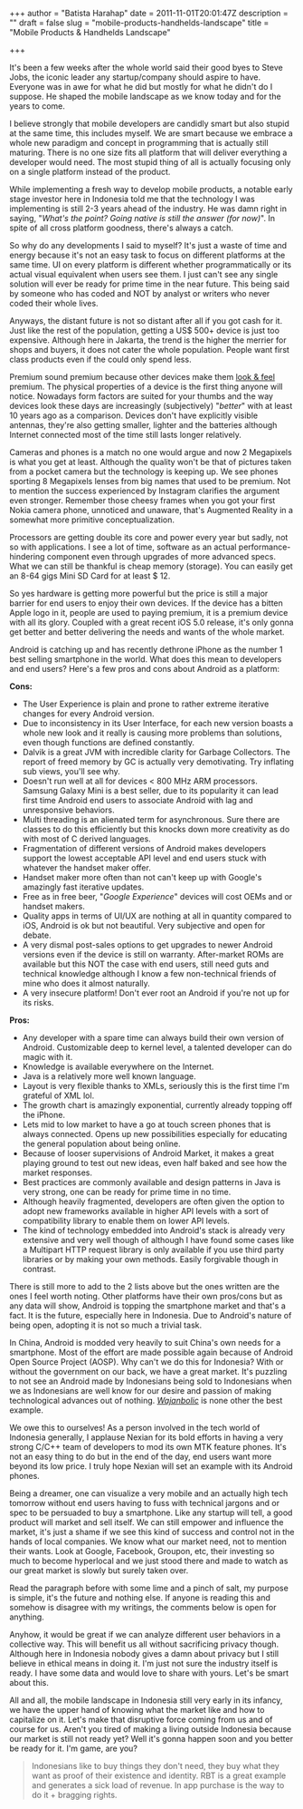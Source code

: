 +++
author = "Batista Harahap"
date = 2011-11-01T20:01:47Z
description = ""
draft = false
slug = "mobile-products-handhelds-landscape"
title = "Mobile Products & Handhelds Landscape"

+++


It's been a few weeks after the whole world said their good byes to Steve Jobs, the iconic leader any startup/company should aspire to have. Everyone was in awe for what he did but mostly for what he didn't do I suppose. He shaped the mobile landscape as we know today and for the years to come.

I believe strongly that mobile developers are candidly smart but also stupid at the same time, this includes myself. We are smart because we embrace a whole new paradigm and concept in programming that is actually still maturing. There is no one size fits all platform that will deliver everything a developer would need. The most stupid thing of all is actually focusing only on a single platform instead of the product.

While implementing a fresh way to develop mobile products, a notable early stage investor here in Indonesia told me that the technology I was implementing is still 2-3 years ahead of the industry. He was damn right in saying, "<em>What's the point? Going native is still the answer (for now)</em>". In spite of all cross platform goodness, there's always a catch.

So why do any developments I said to myself? It's just a waste of time and energy because it's not an easy task to focus on different platforms at the same time. UI on every platform is different whether programmatically or its actual visual equivalent when users see them. I just can't see any single solution will ever be ready for prime time in the near future. This being said by someone who has coded and NOT by analyst or writers who never coded their whole lives.

Anyways, the distant future is not so distant after all if you got cash for it. Just like the rest of the population, getting a US$ 500+ device is just too expensive. Although here in Jakarta, the trend is the higher the merrier for shops and buyers, it does not cater the whole population. People want first class products even if the could only spend less.

Premium sound premium because other devices make them <span style="text-decoration: underline;">look &amp; feel</span> premium. The physical properties of a device is the first thing anyone will notice. Nowadays form factors are suited for your thumbs and the way devices look these days are increasingly (subjectively) "<em>better</em>" with at least 10 years ago as a comparison. Devices don't have explicitly visible antennas, they're also getting smaller, lighter and the batteries although Internet connected most of the time still lasts longer relatively.

Cameras and phones is a match no one would argue and now 2 Megapixels is what you get at least. Although the quality won't be that of pictures taken from a pocket camera but the technology is keeping up. We see phones sporting 8 Megapixels lenses from big names that used to be premium. Not to mention the success experienced by Instagram clarifies the argument even stronger. Remember those cheesy frames when you got your first Nokia camera phone, unnoticed and unaware, that's Augmented Reality in a somewhat more primitive conceptualization.

Processors are getting double its core and power every year but sadly, not so with applications. I see a lot of time, software as an actual performance-hindering component even through upgrades of more advanced specs. What we can still be thankful is cheap memory (storage). You can easily get an 8-64 gigs Mini SD Card for at least $ 12.

So yes hardware is getting more powerful but the price is still a major barrier for end users to enjoy their own devices. If the device has a bitten Apple logo in it, people are used to paying premium, it is a premium device with all its glory. Coupled with a great recent iOS 5.0 release, it's only gonna get better and better delivering the needs and wants of the whole market.

Android is catching up and has recently dethrone iPhone as the number 1 best selling smartphone in the world. What does this mean to developers and end users? Here's a few pros and cons about Android as a platform:

<strong>Cons</strong><strong>:</strong>
<ul>
	<li>The User Experience is plain and prone to rather extreme iterative changes for every Android version.</li>
	<li>Due to inconsistency in its User Interface, for each new version boasts a whole new look and it really is causing more problems than solutions, even though functions are defined constantly.</li>
	<li>Dalvik is a great JVM with incredible clarity for Garbage Collectors. The report of freed memory by GC is actually very demotivating. Try inflating sub views, you'll see why.</li>
	<li>Doesn't run well at all for devices &lt; 800 MHz ARM processors. Samsung Galaxy Mini is a best seller, due to its popularity it can lead first time Android end users to associate Android with lag and unresponsive behaviors.</li>
	<li>Multi threading is an alienated term for asynchronous. Sure there are classes to do this efficiently but this knocks down more creativity as do with most of C derived languages.</li>
	<li>Fragmentation of different versions of Android makes developers support the lowest acceptable API level and end users stuck with whatever the handset maker offer.</li>
	<li>Handset maker more often than not can't keep up with Google's amazingly fast iterative updates.</li>
	<li>Free as in free beer, "<em>Google Experience</em>" devices will cost OEMs and or handset makers.</li>
	<li>Quality apps in terms of UI/UX are nothing at all in quantity compared to iOS, Android is ok but not beautiful. Very subjective and open for debate.</li>
	<li>A very dismal post-sales options to get upgrades to newer Android versions even if the device is still on warranty. After-market ROMs are available but this NOT the case with end users, still need guts and technical knowledge although I know a few non-technical friends of mine who does it almost naturally.</li>
	<li>A very insecure platform! Don't ever root an Android if you're not up for its risks.</li>
</ul>
<strong>Pros:</strong>
<ul>
	<li>Any developer with a spare time can always build their own version of Android. Customizable deep to kernel level, a talented developer can do magic with it.</li>
	<li>Knowledge is available everywhere on the Internet.</li>
	<li>Java is a relatively more well known language.</li>
	<li>Layout is very flexible thanks to XMLs, seriously this is the first time I'm grateful of XML lol.</li>
	<li>The growth chart is amazingly exponential, currently already topping off the iPhone.</li>
	<li>Lets mid to low market to have a go at touch screen phones that is always connected. Opens up new possibilities especially for educating the general population about being online.</li>
	<li>Because of looser supervisions of Android Market, it makes a great playing ground to test out new ideas, even half baked and see how the market responses.</li>
	<li>Best practices are commonly available and design patterns in Java is very strong, one can be ready for prime time in no time.</li>
	<li>Although heavily fragmented, developers are often given the option to adopt new frameworks available in higher API levels with a sort of compatibility library to enable them on lower API levels.</li>
	<li>The kind of technology embedded into Android's stack is already very extensive and very well though of although I have found some cases like a Multipart HTTP request library is only available if you use third party libraries or by making your own methods. Easily forgivable though in contrast.</li>
</ul>
There is still more to add to the 2 lists above but the ones written are the ones I feel worth noting. Other platforms have their own pros/cons but as any data will show, Android is topping the smartphone market and that's a fact. It is the future, especially here in Indonesia. Due to Android's nature of being open, adopting it is not so much a trivial task.

In China, Android is modded very heavily to suit China's own needs for a smartphone. Most of the effort are made possible again because of Android Open Source Project (AOSP). Why can't we do this for Indonesia? With or without the government on our back, we have a great market. It's puzzling to not see an Android made by Indonesians being sold to Indonesians when we as Indonesians are well know for our desire and passion of making technological advances out of nothing. <a href="http://opensource.telkomspeedy.com/wiki/index.php/Wajanbolic_e-goen" target="_blank"><em>Wajanbolic</em></a> is none other the best example.

We owe this to ourselves! As a person involved in the tech world of Indonesia generally, I applause Nexian for its bold efforts in having a very strong C/C++ team of developers to mod its own MTK feature phones. It's not an easy thing to do but in the end of the day, end users want more beyond its low price. I truly hope Nexian will set an example with its Android phones.

Being a dreamer, one can visualize a very mobile and an actually high tech tomorrow without end users having to fuss with technical jargons and or spec to be persuaded to buy a smartphone. Like any startup will tell, a good product will market and sell itself. We can still empower and influence the market, it's just a shame if we see this kind of success and control not in the hands of local companies. We know what our market need, not to mention their wants. Look at Google, Facebook, Groupon, etc, their investing so much to become hyperlocal and we just stood there and made to watch as our great market is slowly but surely taken over.

Read the paragraph before with some lime and a pinch of salt, my purpose is simple, it's the future and nothing else. If anyone is reading this and somehow is disagree with my writings, the comments below is open for anything.

Anyhow, it would be great if we can analyze different user behaviors in a collective way. This will benefit us all without sacrificing privacy though. Although here in Indonesia nobody gives a damn about privacy but I still believe in ethical means in doing it. I'm just not sure the industry itself is ready. I have some data and would love to share with yours. Let's be smart about this.

All and all, the mobile landscape in Indonesia still very early in its infancy, we have the upper hand of knowing what the market like and how to capitalize on it. Let's make that disruptive force coming from us and of course for us. Aren't you tired of making a living outside Indonesia because our market is still not ready yet? Well it's gonna happen soon and you better be ready for it. I'm game, are you?
<blockquote>Indonesians like to buy things they don't need, they buy what they want as proof of their existence and identity. RBT is a great example and generates a sick load of revenue. In app purchase is the way to do it + bragging rights.</blockquote>